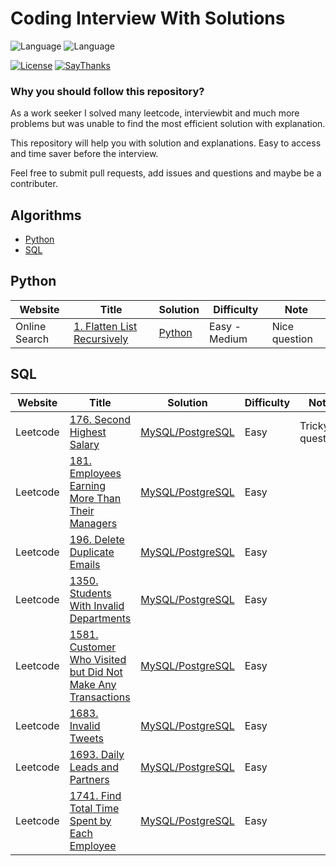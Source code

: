# Coding Interview With Solutions
![Language](https://img.shields.io/badge/language-Python-orange.svg)
![Language](https://img.shields.io/badge/language-SQL-orange.svg)

[![License](https://img.shields.io/badge/license-MIT-blue.svg)](./LICENSE.md) [![SayThanks](https://img.shields.io/badge/say-thanks-ff69b4.svg)](https://saythanks.io/to/surajr)

### Why you should follow this repository?
As a work seeker I solved many leetcode, interviewbit and much more problems but was unable
to find the most efficient solution with explanation.

This repository will help you with solution and explanations. Easy to access
and time saver before the interview. 

Feel free to submit pull requests, add issues and questions and maybe be a contributer.


## Algorithms

* [Python](./python)
* [SQL](./sql)

## Python
| Website 		| Title           |  Solution    | Difficulty    |  Note|
|---------------- |---------------- | ----------- |  ------------- |-----|
| Online Search  | [1. Flatten List Recursively](https://google.com/) | [Python](./python/1_Flatten_List_Recursively.py) |Easy -Medium|Nice question|


## SQL
| Website 		| Title           |  Solution    | Difficulty    |  Note|
|---------------- |---------------- | ----------- |  ------------- |-----|
| Leetcode  | [176. Second Highest Salary](https://leetcode.com/problems/second-highest-salary/) | [MySQL/PostgreSQL](./sql/176_Second_Highest_Salary.sql) |  Easy       |  Tricky question       |
| Leetcode  | [181. Employees Earning More Than Their Managers](https://leetcode.com/problems/employees-earning-more-than-their-managers/) | [MySQL/PostgreSQL](./sql/181_Employees_Earning_More_Than_Their_Managers.sql) |  Easy       |         |
| Leetcode  | [196. Delete Duplicate Emails](https://leetcode.com/problems/delete-duplicate-emails/) | [MySQL/PostgreSQL](./sql/196_Delete_Duplicate_Emails.sql) |  Easy       |         |
| Leetcode  | [1350. Students With Invalid Departments](https://leetcode.com/problems/students-with-invalid-departments/) | [MySQL/PostgreSQL](./sql/1350_Students_With_Invalid_Departments.sql) |  Easy       |         |
| Leetcode  | [1581. Customer Who Visited but Did Not Make Any Transactions](https://leetcode.com/problems/customer-who-visited-but-did-not-make-any-transactions/) | [MySQL/PostgreSQL](./sql/1581_Customer_Who_Visited_but_Did_Not_Make_Any_Transactions.sql) |  Easy       |         |
| Leetcode  | [1683. Invalid Tweets](https://leetcode.com/problems/invalid-tweets/) | [MySQL/PostgreSQL](./sql/1683_Invalid_Tweets.sql) |  Easy       |         |
| Leetcode  | [1693. Daily Leads and Partners](https://leetcode.com/problems/daily-leads-and-partners/) | [MySQL/PostgreSQL](./sql/1693_Daily_Leads_and_Partners.sql) |  Easy       |         |
| Leetcode  | [1741. Find Total Time Spent by Each Employee](https://leetcode.com/problems/find-total-time-spent-by-each-employee/) | [MySQL/PostgreSQL](./sql/1741_Find_Total_Time_Spent_by_Each_Employee.sql) |  Easy       |         |